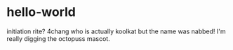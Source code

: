 hello-world
===========

initiation rite?
4chang who is actually koolkat but the name was nabbed! I'm really digging the octopuss mascot.
